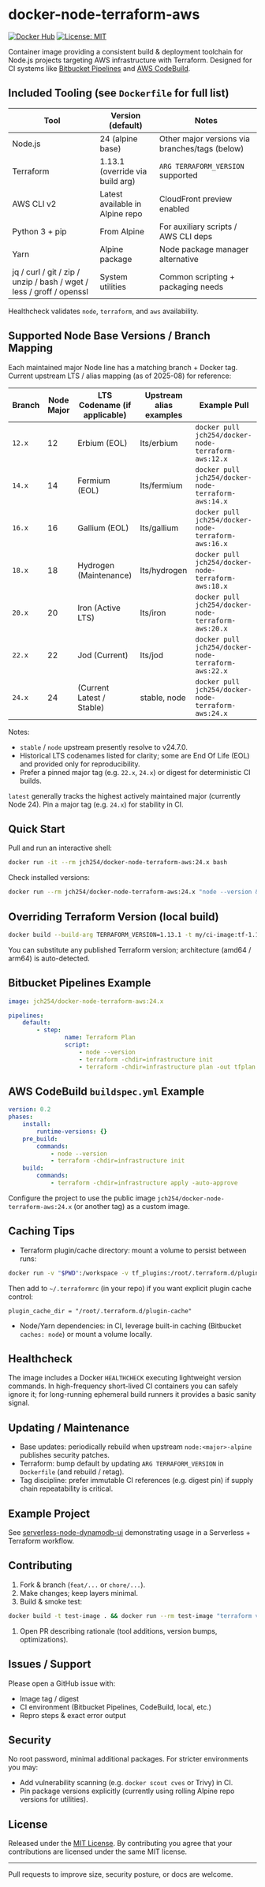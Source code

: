 # docker-node-terraform-aws

[![Docker Hub](http://dockeri.co/image/jch254/docker-node-terraform-aws)](https://hub.docker.com/r/jch254/docker-node-terraform-aws) [![License: MIT](https://img.shields.io/badge/License-MIT-green.svg)](LICENSE)

Container image providing a consistent build & deployment toolchain for Node.js projects targeting AWS infrastructure with Terraform. Designed for CI systems like [Bitbucket Pipelines](https://bitbucket.org/product/features/pipelines) and [AWS CodeBuild](https://aws.amazon.com/codebuild).

## Included Tooling (see `Dockerfile` for full list)

| Tool | Version (default) | Notes |
|------|-------------------|-------|
| Node.js | 24 (alpine base) | Other major versions via branches/tags (below) |
| Terraform | 1.13.1 (override via build arg) | `ARG TERRAFORM_VERSION` supported |
| AWS CLI v2 | Latest available in Alpine repo | CloudFront preview enabled |
| Python 3 + pip | From Alpine | For auxiliary scripts / AWS CLI deps |
| Yarn | Alpine package | Node package manager alternative |
| jq / curl / git / zip / unzip / bash / wget / less / groff / openssl | System utilities | Common scripting + packaging needs |

Healthcheck validates `node`, `terraform`, and `aws` availability.

## Supported Node Base Versions / Branch Mapping

Each maintained major Node line has a matching branch + Docker tag. Current upstream LTS / alias mapping (as of 2025-08) for reference:

| Branch | Node Major | LTS Codename (if applicable) | Upstream alias examples | Example Pull |
|--------|-----------|------------------------------|-------------------------|--------------|
| `12.x` | 12 | Erbium (EOL) | lts/erbium | `docker pull jch254/docker-node-terraform-aws:12.x` |
| `14.x` | 14 | Fermium (EOL) | lts/fermium | `docker pull jch254/docker-node-terraform-aws:14.x` |
| `16.x` | 16 | Gallium (EOL) | lts/gallium | `docker pull jch254/docker-node-terraform-aws:16.x` |
| `18.x` | 18 | Hydrogen (Maintenance) | lts/hydrogen | `docker pull jch254/docker-node-terraform-aws:18.x` |
| `20.x` | 20 | Iron (Active LTS) | lts/iron | `docker pull jch254/docker-node-terraform-aws:20.x` |
| `22.x` | 22 | Jod (Current) | lts/jod | `docker pull jch254/docker-node-terraform-aws:22.x` |
| `24.x` | 24 | (Current Latest / Stable) | stable, node | `docker pull jch254/docker-node-terraform-aws:24.x` |

Notes:

* `stable` / `node` upstream presently resolve to v24.7.0.
* Historical LTS codenames listed for clarity; some are End Of Life (EOL) and provided only for reproducibility.
* Prefer a pinned major tag (e.g. `22.x`, `24.x`) or digest for deterministic CI builds.

`latest` generally tracks the highest actively maintained major (currently Node 24). Pin a major tag (e.g. `24.x`) for stability in CI.

## Quick Start

Pull and run an interactive shell:

```bash
docker run -it --rm jch254/docker-node-terraform-aws:24.x bash
```

Check installed versions:

```bash
docker run --rm jch254/docker-node-terraform-aws:24.x "node --version && terraform version && aws --version"
```

## Overriding Terraform Version (local build)

```bash
docker build --build-arg TERRAFORM_VERSION=1.13.1 -t my/ci-image:tf-1.13.1 .
```

You can substitute any published Terraform version; architecture (amd64 / arm64) is auto-detected.

## Bitbucket Pipelines Example

```yaml
image: jch254/docker-node-terraform-aws:24.x

pipelines:
	default:
		- step:
				name: Terraform Plan
				script:
					- node --version
					- terraform -chdir=infrastructure init
					- terraform -chdir=infrastructure plan -out tfplan
```

## AWS CodeBuild `buildspec.yml` Example

```yaml
version: 0.2
phases:
	install:
		runtime-versions: {}
	pre_build:
		commands:
			- node --version
			- terraform -chdir=infrastructure init
	build:
		commands:
			- terraform -chdir=infrastructure apply -auto-approve
```

Configure the project to use the public image `jch254/docker-node-terraform-aws:24.x` (or another tag) as a custom image.

## Caching Tips

* Terraform plugin/cache directory: mount a volume to persist between runs:

```bash
docker run -v "$PWD":/workspace -v tf_plugins:/root/.terraform.d/plugin-cache ...
```

Then add to `~/.terraformrc` (in your repo) if you want explicit plugin cache control:

```hcl
plugin_cache_dir = "/root/.terraform.d/plugin-cache"
```

* Node/Yarn dependencies: in CI, leverage built-in caching (Bitbucket `caches: node`) or mount a volume locally.

## Healthcheck

The image includes a Docker `HEALTHCHECK` executing lightweight version commands. In high-frequency short-lived CI containers you can safely ignore it; for long-running ephemeral build runners it provides a basic sanity signal.

## Updating / Maintenance

* Base updates: periodically rebuild when upstream `node:<major>-alpine` publishes security patches.
* Terraform: bump default by updating `ARG TERRAFORM_VERSION` in `Dockerfile` (and rebuild / retag).
* Tag discipline: prefer immutable CI references (e.g. digest pin) if supply chain repeatability is critical.

## Example Project

See [serverless-node-dynamodb-ui](https://github.com/jch254/serverless-node-dynamodb-ui) demonstrating usage in a Serverless + Terraform workflow.

## Contributing

1. Fork & branch (`feat/...` or `chore/...`).
2. Make changes; keep layers minimal.
3. Build & smoke test:

```bash
docker build -t test-image . && docker run --rm test-image "terraform version"
```

1. Open PR describing rationale (tool additions, version bumps, optimizations).

## Issues / Support

Please open a GitHub issue with:

* Image tag / digest
* CI environment (Bitbucket Pipelines, CodeBuild, local, etc.)
* Repro steps & exact error output

## Security

No root password, minimal additional packages. For stricter environments you may:

* Add vulnerability scanning (e.g. `docker scout cves` or Trivy) in CI.
* Pin package versions explicitly (currently using rolling Alpine repo versions for utilities).

## License

Released under the [MIT License](LICENSE). By contributing you agree that your contributions are licensed under the same MIT license.

---
Pull requests to improve size, security posture, or docs are welcome.
